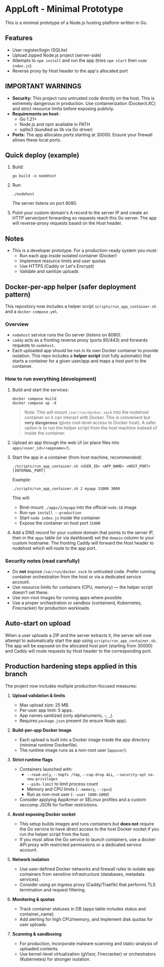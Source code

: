 #  AppLoft - Minimal Prototype

This is a minimal prototype of a Node.js hosting platform written in Go.

## Features
- User register/login (SQLite)
- Upload zipped Node.js project (server-side)
- Attempts to `npm install` and run the app (tries `npm start` then `node index.js`)
- Reverse proxy by Host header to the app's allocated port

## IMPORTANT WARNINGS
- **Security:** This project runs untrusted code directly on the host. This is extremely dangerous in production.
  Use containerization (Docker/LXC) and strict resource limits before exposing publicly.
- **Requirements on host:**
  - Go 1.21+
  - Node.js and npm available in PATH
  - sqlite3 (bundled as lib via Go driver)
- **Ports:** The app allocates ports starting at 30000. Ensure your firewall allows these local ports.

## Quick deploy (example)
1. Build:
   ```
   go build -o nodehost
   ```
2. Run:
   ```
   ./nodehost
   ```
   The server listens on port 8080.

3. Point your custom domain's A record to the server IP and create an HTTP server/port forwarding so requests reach this Go server.
   The app will reverse-proxy requests based on the Host header.

## Notes
- This is a developer prototype. For a production-ready system you must:
  - Run each app inside isolated container (Docker)
  - Implement resource limits and user quotas
  - Use HTTPS (Caddy or Let's Encrypt)
  - Validate and sanitize uploads

## Docker-per-app helper (safer deployment pattern)

This repository now includes a helper script `scripts/run_app_container.sh` and a `docker-compose.yml`.

### Overview
- `nodehost` service runs the Go server (listens on 8080).
- `caddy` acts as a fronting reverse proxy (ports 80/443) and forwards requests to `nodehost`.
- Each uploaded app should be run in its own Docker container to provide isolation. This repo includes a **helper script** (not fully automatic) that starts a container for a given user/app and maps a host port to the container.

### How to run everything (development)
1. Build and start the services:
   ```
   docker compose build
   docker compose up -d
   ```
   > Note: This will mount `/var/run/docker.sock` into the nodehost container so it can interact with Docker. This is convenient but **very dangerous** (gives root-level access to Docker host). A safer option is to run the helper script from the host machine instead of inside the container.

2. Upload an app through the web UI (or place files into `apps/<user_id>/<appname>/`).

3. Start the app in a container (from host machine, recommended):
   ```
   ./scripts/run_app_container.sh <USER_ID> <APP_NAME> <HOST_PORT> [INTERNAL_PORT]
   ```
   Example:
   ```
   ./scripts/run_app_container.sh 2 myapp 31000 3000
   ```
   This will:
   - Bind-mount `./apps/2/myapp` into the official `node:18` image
   - Run `npm install --production`
   - Start `node index.js` inside the container
   - Expose the container on host port `31000`

4. Add a DNS record for your custom domain that points to the server IP, then in the `apps` table (or via dashboard) set the `domain` column to your custom hostname. The fronting Caddy will forward the Host header to nodehost which will route to the app port.

### Security notes (read carefully)
- Do **not** expose `/var/run/docker.sock` to untrusted code. Prefer running container orchestration from the host or via a dedicated service account.
- Use resource limits for containers (CPU, memory) — the helper script doesn't set these.
- Use non-root images for running apps where possible.
- Use a proper orchestration or sandbox (containerd, Kubernetes, Firecracker) for production workloads.


## Auto-start on upload

When a user uploads a ZIP and the server extracts it, the server will now
attempt to automatically start the app using `scripts/run_app_container.sh`.
The app will be exposed on the allocated host port (starting from 30000) and
Caddy will route requests by Host header to the corresponding port.



## Production hardening steps applied in this branch

The project now includes multiple production-focused measures:

1. **Upload validation & limits**
   - Max upload size: 25 MB.
   - Per-user app limit: 5 apps.
   - App names sanitized (only alphanumeric, -, _).
   - Requires `package.json` present (to ensure Node app).

2. **Build-per-app Docker image**
   - Each upload is built into a Docker image inside the app directory (minimal runtime Dockerfile).
   - The runtime image runs as a non-root user (`appuser`).

3. **Strict runtime flags**
   - Containers launched with:
     - `--read-only`, `--tmpfs /tmp`, `--cap-drop ALL`, `--security-opt no-new-privileges`
     - `--pids-limit` to limit process count
     - Memory and CPU limits (`--memory`, `--cpus`)
     - Run as non-root user (`--user 1000:1000`)
   - Consider applying AppArmor or SELinux profiles and a custom seccomp JSON for further restrictions.

4. **Avoid exposing Docker socket**
   - This setup builds images and runs containers but **does not** require the Go service to have direct access to the host Docker socket if you run the helper script from the host.
   - If you must allow the Go service to launch containers, use a docker API proxy with restricted permissions or a dedicated service account.

5. **Network isolation**
   - Use user-defined Docker networks and firewall rules to isolate app containers from sensitive infrastructure (databases, metadata services).
   - Consider using an ingress proxy (Caddy/Traefik) that performs TLS termination and request filtering.

6. **Monitoring & quotas**
   - Track container statuses in DB (apps table includes status and container_name).
   - Add alerting for high CPU/memory, and implement disk quotas for user uploads.

7. **Scanning & sandboxing**
   - For production, incorporate malware scanning and static-analysis of uploaded contents.
   - Use kernel-level virtualization (gVisor, Firecracker) or orchestrators (Kubernetes) for stronger isolation.

